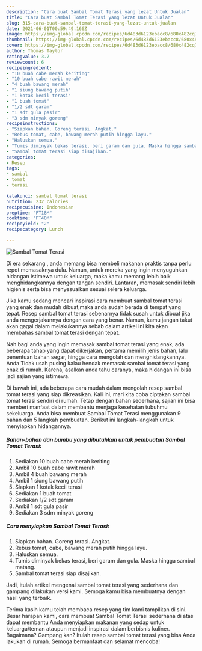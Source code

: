 ```yaml
---
description: "Cara buat Sambal Tomat Terasi yang lezat Untuk Jualan"
title: "Cara buat Sambal Tomat Terasi yang lezat Untuk Jualan"
slug: 315-cara-buat-sambal-tomat-terasi-yang-lezat-untuk-jualan
date: 2021-06-01T00:59:49.166Z
image: https://img-global.cpcdn.com/recipes/6d483d6123ebacc8/680x482cq70/sambal-tomat-terasi-foto-resep-utama.jpg
thumbnail: https://img-global.cpcdn.com/recipes/6d483d6123ebacc8/680x482cq70/sambal-tomat-terasi-foto-resep-utama.jpg
cover: https://img-global.cpcdn.com/recipes/6d483d6123ebacc8/680x482cq70/sambal-tomat-terasi-foto-resep-utama.jpg
author: Thomas Taylor
ratingvalue: 3.7
reviewcount: 6
recipeingredient:
- "10 buah cabe merah keriting"
- "10 buah cabe rawit merah"
- "4 buah bawang merah"
- "1 siung bawang putih"
- "1 kotak kecil terasi"
- "1 buah tomat"
- "1/2 sdt garam"
- "1 sdt gula pasir"
- "3 sdm minyak goreng"
recipeinstructions:
- "Siapkan bahan. Goreng terasi. Angkat."
- "Rebus tomat, cabe, bawang merah putih hingga layu."
- "Haluskan semua."
- "Tumis diminyak bekas terasi, beri garam dan gula. Maska hingga sambal matang."
- "Sambal tomat terasi siap disajikan."
categories:
- Resep
tags:
- sambal
- tomat
- terasi

katakunci: sambal tomat terasi 
nutrition: 232 calories
recipecuisine: Indonesian
preptime: "PT18M"
cooktime: "PT40M"
recipeyield: "2"
recipecategory: Lunch

---
```



![Sambal Tomat Terasi](https://img-global.cpcdn.com/recipes/6d483d6123ebacc8/680x482cq70/sambal-tomat-terasi-foto-resep-utama.jpg)

Di era  sekarang , anda memang bisa membeli makanan praktis tanpa perlu repot memasaknya dulu. Namun, untuk mereka yang ingin menyuguhkan hidangan istimewa untuk keluarga, maka kamu memang lebih baik menghidangkannya dengan tangan sendiri. Lantaran, memasak sendiri lebih higienis serta bisa menyesuaikan sesuai selera keluarga.

Jika kamu sedang mencari inspirasi cara membuat sambal tomat terasi yang enak dan mudah dibuat,maka anda sudah berada di tempat yang tepat. Resep sambal tomat terasi  sebenarnya tidak susah untuk dibuat jika anda mengerjakannya dengan cara yang benar. Namun, kamu jangan takut akan gagal dalam melakukannya 
sebab dalam artikel ini kita akan membahas sambal tomat terasi dengan tepat.  



Nah bagi anda yang ingin memasak sambal tomat terasi yang enak, ada beberapa tahap yang dapat dikerjakan, pertama memilih jenis bahan, lalu penentuan bahan segar, hingga cara mengolah dan menghidangkannya. Anda Tidak usah pusing kalau hendak memasak sambal tomat terasi yang enak di rumah. Karena, asalkan anda  tahu caranya, maka hidangan ini bisa jadi sajian yang istimewa.

Di bawah ini, ada beberapa cara mudah dalam mengolah resep sambal tomat terasi yang siap dikreasikan. Kali ini, mari kita coba ciptakan sambal tomat terasi sendiri di rumah. Tetap dengan bahan sederhana, sajian ini bisa memberi manfaat dalam membantu menjaga kesehatan tubuhmu sekeluarga. Anda bisa membuat Sambal Tomat Terasi menggunakan 9 bahan dan 5 langkah pembuatan. Berikut ini langkah-langkah untuk menyiapkan hidangannya.

<!--inarticleads1-->

##### Bahan-bahan dan bumbu yang dibutuhkan untuk pembuatan Sambal Tomat Terasi:

1. Sediakan 10 buah cabe merah keriting
1. Ambil 10 buah cabe rawit merah
1. Ambil 4 buah bawang merah
1. Ambil 1 siung bawang putih
1. Siapkan 1 kotak kecil terasi
1. Sediakan 1 buah tomat
1. Sediakan 1/2 sdt garam
1. Ambil 1 sdt gula pasir
1. Sediakan 3 sdm minyak goreng




<!--inarticleads2-->

##### Cara menyiapkan Sambal Tomat Terasi:

1. Siapkan bahan. Goreng terasi. Angkat.
1. Rebus tomat, cabe, bawang merah putih hingga layu.
1. Haluskan semua.
1. Tumis diminyak bekas terasi, beri garam dan gula. Maska hingga sambal matang.
1. Sambal tomat terasi siap disajikan.




Jadi, itulah artikel mengenai  sambal tomat terasi  yang sederhana dan gampang dilakukan versi kami. Semoga kamu bisa membuatnya dengan hasil yang terbaik. 

Terima kasih kamu telah membaca resep yang tim kami tampilkan di sini. Besar harapan kami, cara membuat  Sambal Tomat Terasi sederhana di atas dapat membantu Anda menyiapkan makanan yang sedap untuk keluarga/teman ataupun menjadi inspirasi dalam berbisnis kuliner. Bagaimana? Gampang kan? Itulah resep sambal tomat terasi yang bisa Anda lakukan di rumah. Semoga bermanfaat dan selamat mencoba!


